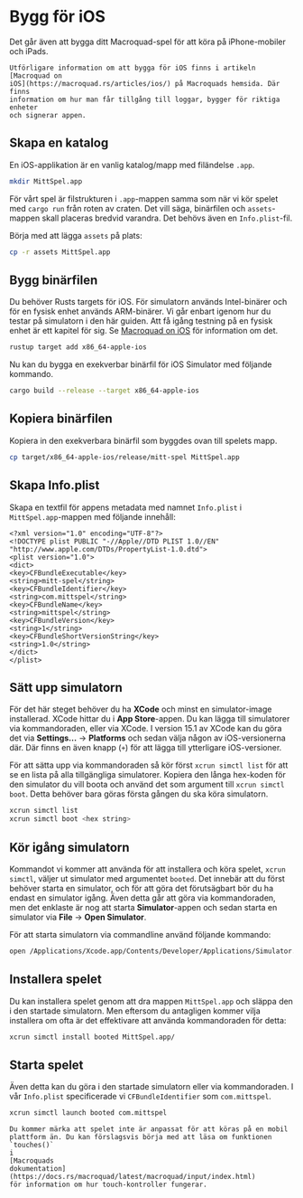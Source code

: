 # Bygg för iOS

Det går även att bygga ditt Macroquad-spel för att köra på iPhone-mobiler och
iPads. 

```admonish info
Utförligare information om att bygga för iOS finns i artikeln [Macroquad on
iOS](https://macroquad.rs/articles/ios/) på Macroquads hemsida. Där finns
information om hur man får tillgång till loggar, bygger för riktiga enheter
och signerar appen.
```

## Skapa en katalog

En iOS-applikation är en vanlig katalog/mapp med filändelse `.app`.

```sh
mkdir MittSpel.app
```

För vårt spel är filstrukturen i `.app`-mappen samma som när vi kör
spelet med `cargo run` från roten av craten. Det vill säga, binärfilen och
`assets`-mappen skall placeras bredvid varandra. Det behövs även en
`Info.plist`-fil.

Börja med att lägga `assets` på plats:

```sh
cp -r assets MittSpel.app 
```

## Bygg binärfilen

Du behöver Rusts targets för iOS. För simulatorn används Intel-binärer och
för en fysisk enhet används ARM-binärer. Vi går enbart igenom hur du testar
på simulatorn i den här guiden. Att få igång testning på en fysisk enhet är
ett kapitel för sig. Se [Macroquad on
iOS](https://macroquad.rs/articles/ios/) för information om det.

```sh
rustup target add x86_64-apple-ios
```

Nu kan du bygga en exekverbar binärfil för iOS Simulator med följande
kommando.

```sh
cargo build --release --target x86_64-apple-ios
```

## Kopiera binärfilen

Kopiera in den exekverbara binärfil som byggdes ovan till spelets mapp.

```sh
cp target/x86_64-apple-ios/release/mitt-spel MittSpel.app
```

## Skapa Info.plist

Skapa en textfil för appens metadata med namnet `Info.plist` i
`MittSpel.app`-mappen med följande innehåll:

```
<?xml version="1.0" encoding="UTF-8"?>
<!DOCTYPE plist PUBLIC "-//Apple//DTD PLIST 1.0//EN" "http://www.apple.com/DTDs/PropertyList-1.0.dtd">
<plist version="1.0">
<dict>
<key>CFBundleExecutable</key>
<string>mitt-spel</string>
<key>CFBundleIdentifier</key>
<string>com.mittspel</string>
<key>CFBundleName</key>
<string>mittspel</string>
<key>CFBundleVersion</key>
<string>1</string>
<key>CFBundleShortVersionString</key>
<string>1.0</string>
</dict>
</plist>
```

## Sätt upp simulatorn

För det här steget behöver du ha **XCode** och minst en simulator-image
installerad. XCode hittar du i **App Store**-appen. Du kan lägga till
simulatorer via kommandoraden, eller via XCode. I version 15.1 av XCode
kan du göra det via **Settings...** -> **Platforms** och sedan välja någon
av iOS-versionerna där. Där finns en även knapp (`+`) för att lägga till
ytterligare iOS-versioner.

För att sätta upp via kommandoraden så kör först `xcrun simctl list` för att
se en lista på alla tillgängliga simulatorer. Kopiera den långa hex-koden för
den simulator du vill boota och använd det som argument till `xcrun simctl
boot`. Detta behöver bara göras första gången du ska köra simulatorn.

```bash
xcrun simctl list
xcrun simctl boot <hex string>
```

## Kör igång simulatorn

Kommandot vi kommer att använda för att installera och köra spelet, `xcrun
simctl`, väljer ut simulator med argumentet `booted`. Det innebär att du
först behöver starta en simulator, och för att göra det förutsägbart bör du
ha endast en simulator igång. Även detta går att göra via kommandoraden,
men det enklaste är nog att starta **Simulator**-appen och sedan starta en
simulator via **File** -> **Open Simulator**.

För att starta simulatorn via commandline använd följande kommando:

```bash
open /Applications/Xcode.app/Contents/Developer/Applications/Simulator.app/
```

## Installera spelet

Du kan installera spelet genom att dra mappen `MittSpel.app` och släppa den
i den startade simulatorn. Men eftersom du antagligen kommer vilja
installera om ofta är det effektivare att använda kommandoraden för detta:

```sh
xcrun simctl install booted MittSpel.app/
```

## Starta spelet

Även detta kan du göra i den startade simulatorn eller via kommandoraden.
I vår `Info.plist` specificerade vi `CFBundleIdentifier` som
`com.mittspel`.

```sh
xcrun simctl launch booted com.mittspel
```

```admonish note
Du kommer märka att spelet inte är anpassat för att köras på en mobil
plattform än. Du kan förslagsvis börja med att läsa om funktionen `touches()`
i
[Macroquads
dokumentation](https://docs.rs/macroquad/latest/macroquad/input/index.html)
för information om hur touch-kontroller fungerar.
```

